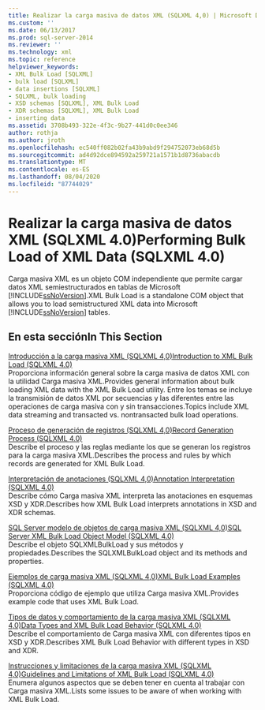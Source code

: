 ```yaml
---
title: Realizar la carga masiva de datos XML (SQLXML 4,0) | Microsoft Docs
ms.custom: ''
ms.date: 06/13/2017
ms.prod: sql-server-2014
ms.reviewer: ''
ms.technology: xml
ms.topic: reference
helpviewer_keywords:
- XML Bulk Load [SQLXML]
- bulk load [SQLXML]
- data insertions [SQLXML]
- SQLXML, bulk loading
- XSD schemas [SQLXML], XML Bulk Load
- XDR schemas [SQLXML], XML Bulk Load
- inserting data
ms.assetid: 3708b493-322e-4f3c-9b27-441d0c0ee346
author: rothja
ms.author: jroth
ms.openlocfilehash: ec540ff082b02fa43b9abd9f294752073eb68d5b
ms.sourcegitcommit: ad4d92dce894592a259721a1571b1d8736abacdb
ms.translationtype: MT
ms.contentlocale: es-ES
ms.lasthandoff: 08/04/2020
ms.locfileid: "87744029"
---
```

# <a name="performing-bulk-load-of-xml-data-sqlxml-40"></a><span data-ttu-id="5ea0f-102">Realizar la carga masiva de datos XML (SQLXML 4.0)</span><span class="sxs-lookup"><span data-stu-id="5ea0f-102">Performing Bulk Load of XML Data (SQLXML 4.0)</span></span>
  <span data-ttu-id="5ea0f-103">Carga masiva XML es un objeto COM independiente que permite cargar datos XML semiestructurados en tablas de Microsoft [!INCLUDE[ssNoVersion](../../../includes/ssnoversion-md.md)].</span><span class="sxs-lookup"><span data-stu-id="5ea0f-103">XML Bulk Load is a standalone COM object that allows you to load semistructured XML data into Microsoft [!INCLUDE[ssNoVersion](../../../includes/ssnoversion-md.md)] tables.</span></span>  
  
## <a name="in-this-section"></a><span data-ttu-id="5ea0f-104">En esta sección</span><span class="sxs-lookup"><span data-stu-id="5ea0f-104">In This Section</span></span>  
 [<span data-ttu-id="5ea0f-105">Introducción a la carga masiva XML &#40;SQLXML 4,0&#41;</span><span class="sxs-lookup"><span data-stu-id="5ea0f-105">Introduction to XML Bulk Load &#40;SQLXML 4.0&#41;</span></span>](introduction-to-xml-bulk-load-sqlxml-4-0.md)  
 <span data-ttu-id="5ea0f-106">Proporciona información general sobre la carga masiva de datos XML con la utilidad Carga masiva XML.</span><span class="sxs-lookup"><span data-stu-id="5ea0f-106">Provides general information about bulk loading XML data with the XML Bulk Load utility.</span></span> <span data-ttu-id="5ea0f-107">Entre los temas se incluye la transmisión de datos XML por secuencias y las diferentes entre las operaciones de carga masiva con y sin transacciones.</span><span class="sxs-lookup"><span data-stu-id="5ea0f-107">Topics include XML data streaming and transacted vs. nontransacted bulk load operations.</span></span>  
  
 [<span data-ttu-id="5ea0f-108">Proceso de generación de registros &#40;SQLXML 4,0&#41;</span><span class="sxs-lookup"><span data-stu-id="5ea0f-108">Record Generation Process &#40;SQLXML 4.0&#41;</span></span>](record-generation-process-sqlxml-4-0.md)  
 <span data-ttu-id="5ea0f-109">Describe el proceso y las reglas mediante los que se generan los registros para la carga masiva XML.</span><span class="sxs-lookup"><span data-stu-id="5ea0f-109">Describes the process and rules by which records are generated for XML Bulk Load.</span></span>  
  
 [<span data-ttu-id="5ea0f-110">Interpretación de anotaciones &#40;SQLXML 4,0&#41;</span><span class="sxs-lookup"><span data-stu-id="5ea0f-110">Annotation Interpretation &#40;SQLXML 4.0&#41;</span></span>](annotation-interpretation-sqlxml-4-0.md)  
 <span data-ttu-id="5ea0f-111">Describe cómo Carga masiva XML interpreta las anotaciones en esquemas XSD y XDR.</span><span class="sxs-lookup"><span data-stu-id="5ea0f-111">Describes how XML Bulk Load interprets annotations in XSD and XDR schemas.</span></span>  
  
 [<span data-ttu-id="5ea0f-112">SQL Server modelo de objetos de carga masiva XML &#40;SQLXML 4,0&#41;</span><span class="sxs-lookup"><span data-stu-id="5ea0f-112">SQL Server XML Bulk Load Object Model &#40;SQLXML 4.0&#41;</span></span>](sql-server-xml-bulk-load-object-model-sqlxml-4-0.md)  
 <span data-ttu-id="5ea0f-113">Describe el objeto SQLXMLBulkLoad y sus métodos y propiedades.</span><span class="sxs-lookup"><span data-stu-id="5ea0f-113">Describes the SQLXMLBulkLoad object and its methods and properties.</span></span>  
  
 [<span data-ttu-id="5ea0f-114">Ejemplos de carga masiva XML &#40;SQLXML 4,0&#41;</span><span class="sxs-lookup"><span data-stu-id="5ea0f-114">XML Bulk Load Examples &#40;SQLXML 4.0&#41;</span></span>](xml-bulk-load-examples-sqlxml-4-0.md)  
 <span data-ttu-id="5ea0f-115">Proporciona código de ejemplo que utiliza Carga masiva XML.</span><span class="sxs-lookup"><span data-stu-id="5ea0f-115">Provides example code that uses XML Bulk Load.</span></span>  
  
 [<span data-ttu-id="5ea0f-116">Tipos de datos y comportamiento de la carga masiva XML &#40;SQLXML 4,0&#41;</span><span class="sxs-lookup"><span data-stu-id="5ea0f-116">Data Types and XML Bulk Load Behavior &#40;SQLXML 4.0&#41;</span></span>](data-types-and-xml-bulk-load-behavior-sqlxml-4-0.md)  
 <span data-ttu-id="5ea0f-117">Describe el comportamiento de Carga masiva XML con diferentes tipos en XSD y XDR.</span><span class="sxs-lookup"><span data-stu-id="5ea0f-117">Describes XML Bulk Load Behavior with different types in XSD and XDR.</span></span>  
  
 [<span data-ttu-id="5ea0f-118">Instrucciones y limitaciones de la carga masiva XML &#40;SQLXML 4,0&#41;</span><span class="sxs-lookup"><span data-stu-id="5ea0f-118">Guidelines and Limitations of XML Bulk Load &#40;SQLXML 4.0&#41;</span></span>](guidelines-and-limitations-of-xml-bulk-load-sqlxml-4-0.md)  
 <span data-ttu-id="5ea0f-119">Enumera algunos aspectos que se deben tener en cuenta al trabajar con Carga masiva XML.</span><span class="sxs-lookup"><span data-stu-id="5ea0f-119">Lists some issues to be aware of when working with XML Bulk Load.</span></span>  
  
  
